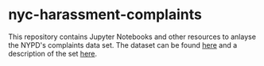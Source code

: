 # nyc-harassment-complaints

This repository contains Jupyter Notebooks and other resources to anlayse the NYPD's complaints data set. The dataset can be found [here](https://data.cityofnewyork.us/Public-Safety/NYPD-Complaint-Data-Current-YTD/5uac-w243) and a description of the set [here](file:///Users/clemensanzmann/Downloads/NYPDIncidentLevelDataFootnotes.pdf).


